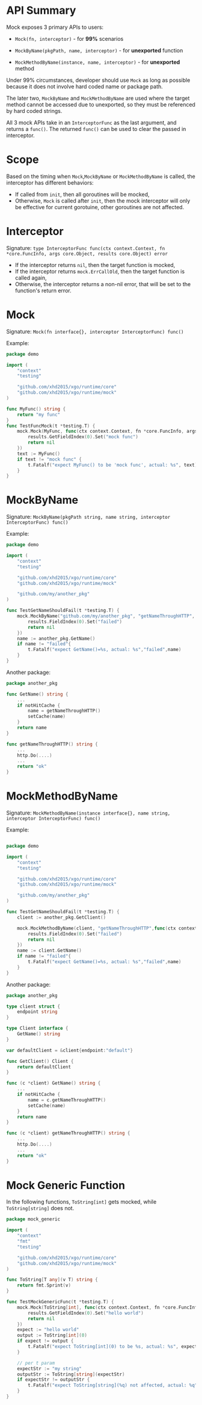 # API Summary
Mock exposes 3 primary APIs to users:
- `Mock(fn, interceptor)` - for **99%** scenarios

- `MockByName(pkgPath, name, interceptor)` - for **unexported** function

- `MockMethodByName(instance, name, interceptor)` - for **unexported** method

Under 99% circumstances, developer should use `Mock` as long as possible because it does not involve hard coded name or package path.

The later two, `MockByName` and `MockMethodByName` are used where the target method cannot be accessed due to unexported, so they must be referenced by hard coded strings.

All 3 mock APIs take in an `InterceptorFunc` as the last argument,  and returns a `func()`. The returned `func()` can be used to clear the passed in interceptor.

# Scope
Based on the timing when `Mock`,`MockByName` or `MockMethodByName` is called, the interceptor has different behaviors:
- If called from `init`, then all goroutines will be mocked,
- Otherwise, `Mock` is called after `init`, then the mock interceptor will only be effective for current gorotuine, other goroutines are not affected.

# Interceptor
Signature: `type InterceptorFunc func(ctx context.Context, fn *core.FuncInfo, args core.Object, results core.Object) error`

- If the interceptor returns `nil`, then the target function is mocked,
- If the interceptor returns `mock.ErrCallOld`, then the target function is called again,
- Otherwise, the interceptor returns a non-nil error, that will be set to the function's return error.

# Mock
Signature: `Mock(fn interface{}, interceptor InterceptorFunc) func()`

Example:
```go
package demo

import (
	"context"
	"testing"

	"github.com/xhd2015/xgo/runtime/core"
	"github.com/xhd2015/xgo/runtime/mock"
)

func MyFunc() string {
	return "my func"
}
func TestFuncMock(t *testing.T) {
	mock.Mock(MyFunc, func(ctx context.Context, fn *core.FuncInfo, args core.Object, results core.Object) error {
		results.GetFieldIndex(0).Set("mock func")
		return nil
	})
	text := MyFunc()
	if text != "mock func" {
		t.Fatalf("expect MyFunc() to be 'mock func', actual: %s", text)
	}
}
```

# MockByName
Signature:  `MockByName(pkgPath string, name string, interceptor InterceptorFunc) func()`

Example:
```go
package demo

import (
	"context"
	"testing"

	"github.com/xhd2015/xgo/runtime/core"
	"github.com/xhd2015/xgo/runtime/mock"

	"github.com/my/another_pkg"
)

func TestGetNameShouldFail(t *testing.T) {
	mock.MockByName("github.com/my/another_pkg", "getNameThroughHTTP", func(ctx context.Context, fn *core.FuncInfo, args, results core.Object) error {
        results.FieldIndex(0).Set("failed")
		return nil
	})
    name := another_pkg.GetName()
    if name != "failed"{
        t.Fatalf("expect GetName()=%s, actual: %s","failed",name)
    }
}
```

Another package:
```go
package another_pkg

func GetName() string {
    ...
    if notHitCache {
        name = getNameThroughHTTP()
        setCache(name)
    }
    return name
}

func getNameThroughHTTP() string {
    ...
    http.Do(....)
    ...
    return "ok"
}
```

# MockMethodByName
Signature: `MockMethodByName(instance interface{}, name string, interceptor InterceptorFunc) func()`

Example:
```go

package demo

import (
	"context"
	"testing"

	"github.com/xhd2015/xgo/runtime/core"
	"github.com/xhd2015/xgo/runtime/mock"

	"github.com/my/another_pkg"
)

func TestGetNameShouldFail(t *testing.T) {
    client := another_pkg.GetClient()

	mock.MockMethodByName(client, "getNameThroughHTTP",func(ctx context.Context, fn *core.FuncInfo, args, results core.Object) error {
        results.FieldIndex(0).Set("failed")
		return nil
	})
    name := client.GetName()
    if name != "failed"{
        t.Fatalf("expect GetName()=%s, actual: %s","failed",name)
    }
}
```

Another package:
```go
package another_pkg

type client struct {
    endpoint string
}

type Client interface {
    GetName() string
}

var defaultClient = &client{endpoint:"default"}

func GetClient() Client {
    return defaultClient
}

func (c *client) GetName() string {
    ...
    if notHitCache {
        name = c.getNameThroughHTTP()
        setCache(name)
    }
    return name
}

func (c *client) getNameThroughHTTP() string {
    ...
    http.Do(....)
    ...
    return "ok"
}
```

# Mock Generic Function
In the following functions, `ToString[int]` gets mocked, while `ToString[string]` does not.
```go
package mock_generic

import (
	"context"
	"fmt"
	"testing"

	"github.com/xhd2015/xgo/runtime/core"
	"github.com/xhd2015/xgo/runtime/mock"
)

func ToString[T any](v T) string {
	return fmt.Sprint(v)
}

func TestMockGenericFunc(t *testing.T) {
	mock.Mock(ToString[int], func(ctx context.Context, fn *core.FuncInfo, args, results core.Object) error {
		results.GetFieldIndex(0).Set("hello world")
		return nil
	})
	expect := "hello world"
	output := ToString[int](0)
	if expect != output {
		t.Fatalf("expect ToString[int](0) to be %s, actual: %s", expect, output)
	}

	// per t param
	expectStr := "my string"
	outputStr := ToString[string](expectStr)
	if expectStr != outputStr {
		t.Fatalf("expect ToString[string](%q) not affected, actual: %q", expectStr, outputStr)
	}
}
```
